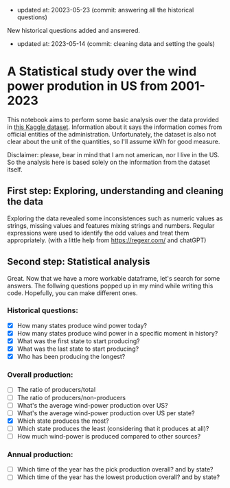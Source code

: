 - updated at: 20023-05-23 (commit: answering all the historical questions)

New historical questions added and answered.

- updated at: 2023-05-14 (commit: cleaning data and setting the goals)

# A Statistical study over the wind power prodution in US from 2001-2023

This notebook aims to perform some basic analysis over the data provided in [this Kaggle dataset](https://www.kaggle.com/datasets/henriupton/wind-power-production-us-2001-2023). Information about it says the information comes from official entities of the administration. Unfortunately, the dataset is also not clear about the unit of the quantities, so I'll assume kWh for good measure.

Disclaimer: please, bear in mind that I am not american, nor I live in the US. So the analysis here is based solely on the information from the dataset itself. 

## First step: Exploring, understanding and cleaning the data

Exploring the data revealed some inconsistences such as numeric values as strings, missing values and features mixing strings and numbers. Regular expressions were used to identify the odd values and treat them appropriately. (with a little help from https://regexr.com/ and chatGPT)
 
## Second step: Statistical analysis

Great. Now that we have a more workable dataframe, let's search for some answers. The follwing questions popped up in my mind while writing this code. Hopefully, you can make different ones.

### Historical questions:
- [X] How many states produce wind power today?
- [X] How many states produce wind power in a specific moment in history?
- [X] What was the first state to start producing?
- [X] What was the last state to start producing?
- [X] Who has been producing the longest?

### Overall production:
- [ ] The ratio of producers/total
- [ ] The ratio of producers/non-producers
- [ ] What's the average wind-power production over US?
- [ ] What's the average wind-power production over US per state?
- [X] Which state produces the most?
- [ ] Which state produces the least (considering that it produces at all)?
- [ ] How much wind-power is produced compared to other sources?

### Annual production:
- [ ] Which time of the year has the pick production overall? and by state?
- [ ] Which time of the year has the lowest production overall? and by state?
